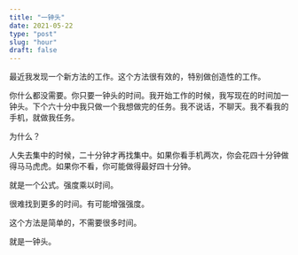 ```yaml
---
title: "一钟头"
date: 2021-05-22
type: "post"
slug: "hour"
draft: false
---
```


最近我发现一个新方法的工作。这个方法很有效的，特别做创造性的工作。

你什么都没需要。你只要一钟头的时间。我开始工作的时候，我写现在的时间加一钟头。下个六十分中我只做一个我想做完的任务。我不说话，不聊天。我不看我的手机，就做我任务。

为什么？

人失去集中的时候，二十分钟才再找集中。如果你看手机两次，你会花四十分钟做得马马虎虎。如果你不看，你可能做得最好四十分钟。

就是一个公式。强度乘以时间。

很难找到更多的时间。有可能增强强度。

这个方法是简单的，不需要很多时间。

就是一钟头。
